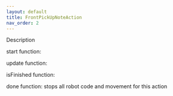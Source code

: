 ```yaml
---
layout: default
title: FrontPickUpNoteAction
nav_order: 2
---
```


Description

start function:
  
update function:

isFinished function:

done function:
  stops all robot code and movement for this action
